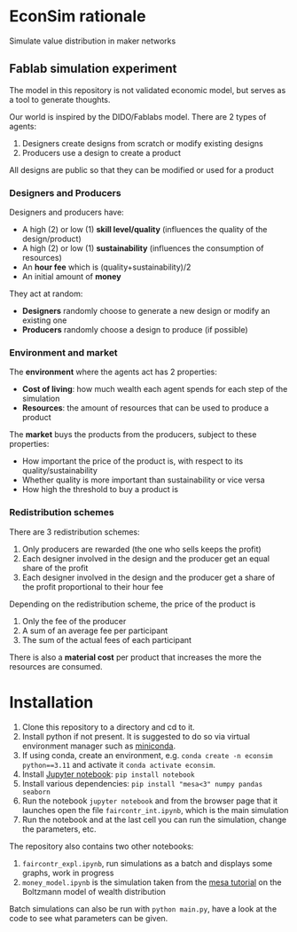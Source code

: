 # EconSim rationale
Simulate value distribution in maker networks

## Fablab simulation experiment
The model in this repository is not validated economic model, but serves as a tool to generate thoughts.

Our world is inspired by the DIDO/Fablabs model. There are 2 types of agents:
1. Designers create designs from scratch or modify existing designs
2. Producers use a design to create a product

All designs are public so that they can be modified or used for a product

###  Designers and Producers
Designers and producers have:
- A high (2) or low (1) **skill level/quality** (influences the quality of the design/product)
- A high (2) or low (1) **sustainability** (influences the consumption of resources)
- An **hour fee** which is (quality+sustainability)/2
- An initial amount of **money**

They act at random:
- **Designers** randomly choose to generate a new design or modify an existing one
- **Producers** randomly choose a design to produce (if possible)

### Environment and market
The **environment** where the agents act has 2 properties:
- **Cost of living**: how much wealth each agent spends for each step of the simulation
- **Resources**: the amount of resources that can be used to produce a product

The **market** buys the products from the producers, subject to these properties:
- How important the price of the product is, with respect to its quality/sustainability
- Whether quality is more important than sustainability or vice versa
- How high the threshold to buy a product is

### Redistribution schemes
There are 3 redistribution schemes:
1. Only producers are rewarded (the one who sells keeps the profit)
2. Each designer involved in the design and the producer get an equal share of the profit
3. Each designer involved in the design and the producer get a share of the profit proportional to their hour fee

Depending on the redistribution scheme, the price of the product is
1. Only the fee of the producer
2. A sum of an average fee per participant
3. The sum of the actual fees of each participant

There is also a **material cost** per product that increases the more the resources are consumed.

# Installation

1. Clone this repository to a directory and cd to it.
2. Install python if not present. It is suggested to do so via virtual environment manager such as [miniconda](https://docs.anaconda.com/free/miniconda/).
3. If using conda, create an environment, e.g. `conda create -n econsim python==3.11` and activate it `conda activate econsim`.
4. Install [Jupyter notebook](https://jupyter.org/install): `pip install notebook`
5. Install various dependencies: `pip install "mesa<3" numpy pandas seaborn`
6. Run the notebook `jupyter notebook` and from the browser page that it launches open the file `faircontr_int.ipynb`, which is the main simulation
7. Run the notebook and at the last cell you can run the simulation, change the parameters, etc.

The repository also contains two other notebooks:
1. `faircontr_expl.ipynb`, run simulations as a batch and displays some graphs, work in progress
2. `money_model.ipynb` is the simulation taken from the [mesa tutorial](https://mesa.readthedocs.io/en/stable/tutorials/intro_tutorial.html) on the Boltzmann model of wealth distribution

Batch simulations can also be run with `python main.py`, have a look at the code to see what parameters can be given.





